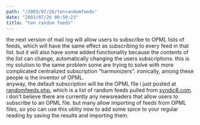 ```yaml
---
path: "/2003/07/26/tenrandomfeeds" 
date: "2003/07/26 09:50:23" 
title: "ten random feeds" 
---
```

the next version of mail log will allow users to subscribe to OPML lists of feeds, which will have the same effect as subscribing to every feed in that list. but it will also have some added functionality because the contents of the list can change, automatically changing the users subscriptions. this is my solution to the same problem some are trying to solve with more complicated centralized subscription "harmonizers". ironically, among these people is the inventor of OPML.<br>anyway, the default subscription will be the OPML file i just posted at <a href="http://weblog.randomchaos.com/randomfeeds.php">randomfeeds.php</a>, which is a list of random feeds pulled from <a href="http://www.syndic8.com/">syndic8.com</a>. i don't believe there are currently any newsreaders that allow users to subscribe to an OPML file. but many allow importing of feeds from OPML files, so you can use this utility now to add some spice to your regular reading by saving the results and importing them.